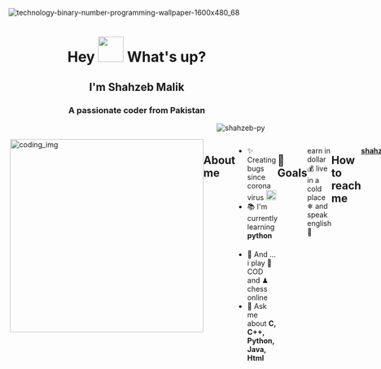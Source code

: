 ![technology-binary-number-programming-wallpaper-1600x480_68](https://user-images.githubusercontent.com/88621342/202923774-e8529a32-8047-4fad-98e0-71b550230481.jpg)
<h1 align="center"> Hey <img src="https://emojis.slackmojis.com/emojis/images/1577305505/7373/hand_wave.gif?1577305505" width="50" /> What's up?</h1>
<h2 align="center">I'm Shahzeb Malik</h2>
<h3 align="center">A passionate coder from Pakistan </h3>
<p align="right"> <img src="https://komarev.com/ghpvc/?username=shahzeb-py&label=Profile%20views&color=0e75b6&style=flat" alt="shahzeb-py" />
<div style="display:flex">
  <img align="right" alt="coding_img" width="380" src="https://media.giphy.com/media/RbDKaczqWovIugyJmW/giphy.gif">
  </p>

## About me ## 

- ✨ Creating bugs since corona virus <img src="https://slackmojis.com/emojis/7652-coronavirus/image/1680446543/coronavirus.png" width="20" />
- 📚 I'm currently learning **python** <img src="https://slackmojis.com/emojis/32-python/image/1679862628/python.png" width="17" />
- 🎲 And ... i play 🎸 COD and ♟ chess online
- 💬 Ask me about **C, C++, Python, Java, Html**


## 🎯 Goals ##
earn in dollar 💰
live in a cold place ❄ and speak english 🚀

## How to reach me ##
**shahzebpy@gmail.com**
## Fun fact ##

**I,m Introvert**
<h2 align="center">Languages and Tools:</h2>
<p align="center"> 
  <img src="https://skillicons.dev/icons?i=androidstudio,angular,arduino,blender,bootstrap,css,dart,discord,express,firebase,flask,flutter,git,github,gitlab,html,java,js,linux,mongodb,mysql,nodejs,ps,py,selenium,ts,vscode&perline=10">
</p>
